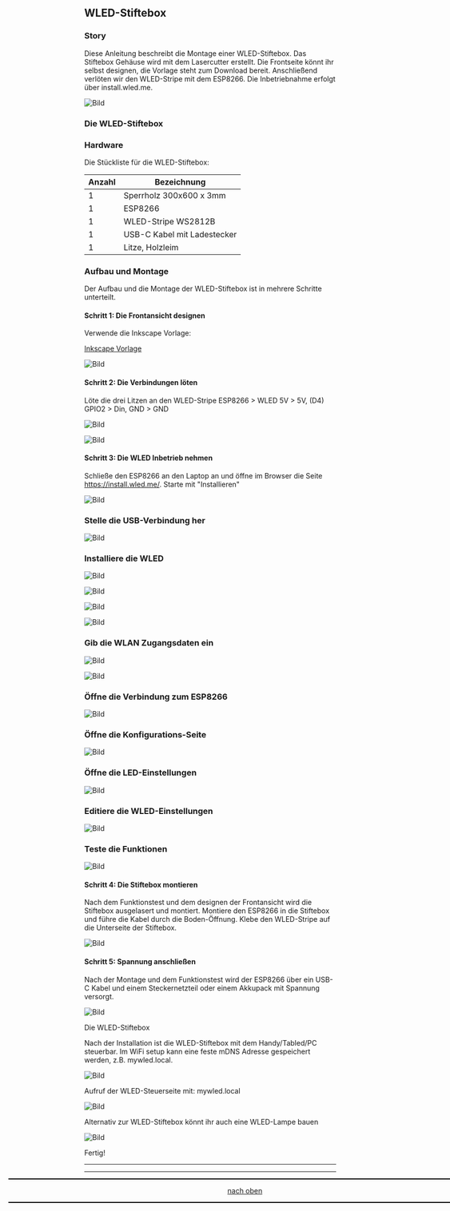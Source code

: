 <a name="oben"></a>

## WLED-Stiftebox

### Story

Diese Anleitung beschreibt die Montage einer WLED-Stiftebox. Das Stiftebox Gehäuse wird mit dem Lasercutter erstellt. Die Frontseite könnt ihr selbst designen, die Vorlage steht zum Download bereit. Anschließend verlöten wir den WLED-Stripe mit dem ESP8266. Die Inbetriebnahme erfolgt über install.wled.me.



![Bild](pic/01wled.png)

### Die WLED-Stiftebox



### Hardware

Die Stückliste für die WLED-Stiftebox:

| Anzahl | Bezeichnung | 
| -------- | -------- | 
|  1 |  Sperrholz 300x600 x 3mm  |
|  1 | ESP8266  |
|  1 | WLED-Stripe WS2812B   |
|  1 |  USB-C Kabel mit Ladestecker  |
|  1 | Litze, Holzleim   |



### Aufbau und Montage

Der Aufbau und die Montage der WLED-Stiftebox ist in mehrere Schritte unterteilt.

#### Schritt 1: Die Frontansicht designen

Verwende die Inkscape Vorlage:

[Inkscape Vorlage](https://github.com/frankyhub/WLED-Stiftebox/tree/main/svg)


![Bild](pic/02wled.png)


#### Schritt 2: Die Verbindungen löten

Löte die drei Litzen an den WLED-Stripe
ESP8266 > WLED
5V > 5V, (D4) GPIO2 > Din, GND > GND


![Bild](pic/03wled.png)

![Bild](pic/04wled.png)



#### Schritt 3: Die WLED Inbetrieb nehmen
Schließe den ESP8266 an den Laptop an und öffne im Browser die Seite https://install.wled.me/.
Starte mit "Installieren"


![Bild](pic/05wled.png)

### Stelle die USB-Verbindung her


![Bild](pic/06wled.png)

### Installiere die WLED


![Bild](pic/07wled.png)

![Bild](pic/08wled.png)

![Bild](pic/09wled.png)

![Bild](pic/10wled.png)

### Gib die WLAN Zugangsdaten ein


![Bild](pic/11wled.png)

![Bild](pic/12wled.png)

### Öffne die Verbindung zum ESP8266


![Bild](pic/13wled.png)

### Öffne die Konfigurations-Seite


![Bild](pic/14wled.png)

### Öffne die LED-Einstellungen


![Bild](pic/15wled.png)

### Editiere die WLED-Einstellungen


![Bild](pic/16wled.png)

### Teste die Funktionen


![Bild](pic/17wled.png)



#### Schritt 4: Die Stiftebox montieren
Nach dem Funktionstest und dem designen der Frontansicht wird die Stiftebox ausgelasert und montiert.
Montiere den ESP8266 in die Stiftebox und führe die Kabel durch die Boden-Öffnung.
Klebe den WLED-Stripe auf die Unterseite der Stiftebox.


![Bild](pic/18wled.png)



#### Schritt 5: Spannung anschließen
Nach der Montage und dem Funktionstest wird der ESP8266 über ein USB-C Kabel und einem Steckernetzteil oder einem Akkupack mit Spannung versorgt.


![Bild](pic/19wled.png)

Die WLED-Stiftebox



Nach der Installation ist die WLED-Stiftebox mit dem Handy/Tabled/PC steuerbar.
Im WiFi setup kann eine feste mDNS Adresse gespeichert werden, z.B. mywled.local.


![Bild](pic/20wled.png)

Aufruf der WLED-Steuerseite mit: mywled.local

![Bild](pic/21wled.png)


Alternativ zur WLED-Stiftebox könnt ihr auch eine WLED-Lampe bauen


![Bild](pic/22wled.png)

Fertig!


---

<div style="position:absolute; left:2cm; ">   
<ol class="breadcrumb" style="border-top: 2px solid black;border-bottom:2px solid black; height: 45px; width: 900px;"> <p align="center"><a href="#oben">nach oben</a></p></ol>
</div>  

---
